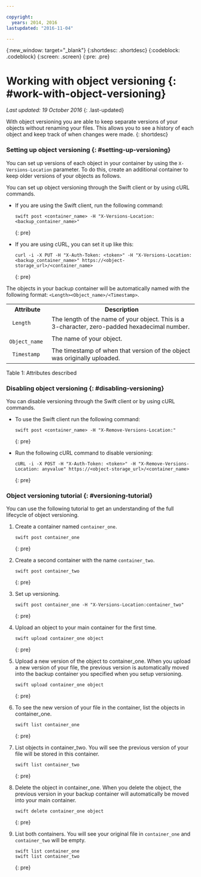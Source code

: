 ```yaml
---

copyright:
  years: 2014, 2016
lastupdated: "2016-11-04"

---
```

{:new_window: target="_blank"}
{:shortdesc: .shortdesc}
{:codeblock: .codeblock}
{:screen: .screen}
{:pre: .pre}

# Working with object versioning {: #work-with-object-versioning}

*Last updated: 19 October 2016*
{: .last-updated}

With object versioning you are able to keep separate versions of your objects without renaming your files. This allows you to see a history of each object and keep track of when changes were made.
{: shortdesc}


### Setting up object versioning {: #setting-up-versioning}

You can set up versions of each object in your container by using the `X-Versions-Location` parameter. To do this, create an additional container to keep older versions of your objects as follows.

You can set up object versioning through the Swift client or by using cURL commands.
* If you are using the Swift client, run the following command:

    ```
    swift post <container_name> -H "X-Versions-Location:<backup_container_name>"
    ```
    {: pre}

* If you are using cURL, you can set it up like this:

    ```
    curl -i -X PUT -H "X-Auth-Token: <token>" -H "X-Versions-Location:<backup_container_name>" https://<object-storage_url>/<container_name>
    ```
    {: pre}

The objects in your backup container will be automatically named with the following format: `<Length><Object_name>/<Timestamp>`.
<table>
  <tr>
    <th> Attribute </th>
    <th> Description </th>
  </tr>
  <tr>
    <td> <code> Length </code> </td>
    <td> The length of the name of your object. This is a 3-character, zero-padded hexadecimal number. </td>
  </tr>
  <tr>
    <td> <code> Object_name </code> </td>
    <td> The name of your object. </td>
  </tr>
  <tr>
    <td> <code> Timestamp </code> </td>
    <td> The timestamp of when that version of the object was originally uploaded. </td>
  </tr>
</table>

Table 1: Attributes described

### Disabling object versioning {: #disabling-versioning}

You can disable versioning through the Swift client or by using cURL commands.

* To use the Swift client run the following command:

    ```
    swift post <container_name> -H "X-Remove-Versions-Location:"
    ```
    {: pre}

* Run the following cURL command to disable versioning:

    ```
    cURL -i -X POST -H "X-Auth-Token: <token>" -H "X-Remove-Versions-Location: anyvalue" https://<object-storage_url>/<container_name>
    ```
    {: pre}


### Object versioning tutorial {: #versioning-tutorial}
<!--- SHAWNA: This needs more background information. What are they doing? Why are they doing it? What is the outcome? --->

You can use the following tutorial to get an understanding of the full lifecycle of object versioning.

1. Create a container named `container_one`.

    ```
    swift post container_one
    ```
    {: pre}

3. Create a second container with the name `container_two`.

    ```
    swift post container_two
    ```
    {: pre}

2. Set up versioning.

    ```
    swift post container_one -H "X-Versions-Location:container_two"
    ```
    {: pre}

4. Upload an object to your main container for the first time.

    ```
    swift upload container_one object
    ```
    {: pre}

7. Upload a new version of the object to container_one. When you upload a new version of your file, the previous version is automatically moved into the backup container you specified when you setup versioning.

    ```
    swift upload container_one object
    ```
    {: pre}

8. To see the new version of your file in the container, list the objects in container_one.

    ```
    swift list container_one
    ```
    {: pre}

9. List objects in container_two. You will see the previous version of your file will be stored in this container.

    ```
    swift list container_two
    ```
    {: pre}

10. Delete the object in container_one. When you delete the object, the previous version in your backup container will automatically be moved into your main container.

    ```
    swift delete container_one object
    ```
    {: pre}

11. List both containers. You will see your original file in `container_one` and `container_two` will be empty.

    ```
    swift list container_one
    swift list container_two
    ```
    {: pre}
